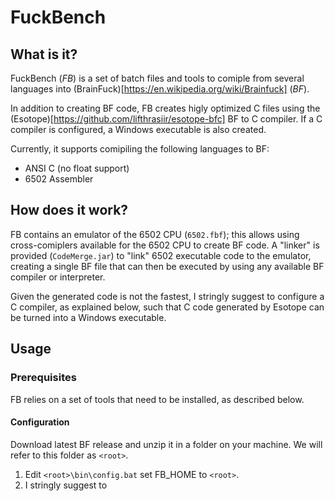 # FuckBench

## What is it?

FuckBench (*FB*) is a set of batch files and tools to comiple from several languages into (BrainFuck)[https://en.wikipedia.org/wiki/Brainfuck] (*BF*). 

In addition to creating BF code, FB creates higly optimized C files using the
(Esotope)[https://github.com/lifthrasiir/esotope-bfc] BF to C compiler.
If a C compiler is configured, a Windows executable is also created.

Currently, it supports comipiling the following languages to BF:
 * ANSI C (no float support)
 * 6502 Assembler
 
## How does it work?
 
FB contains an emulator of the 6502 CPU (`6502.fbf`); this allows using cross-comiplers available for the 6502 CPU to create BF code.
A "linker" is provided (`CodeMerge.jar`) to "link" 6502 executable code to the emulator, creating a single BF file that can then be executed
by using any available BF compiler or interpreter.

Given the generated code is not the fastest, I stringly suggest to configure a C compiler, as explained below, 
such that C code generated by Esotope can be turned into a Windows executable.
 
 ## Usage
 
 ### Prerequisites
 
 FB relies on a set of tools that need to be installed, as described below.
 
 #### Configuration
 
 Download latest BF release and unzip it in a folder on your machine. We will refer to this folder as `<root>`.
 
  1. Edit `<root>\bin\config.bat` set FB_HOME to `<root>`.
  2. I stringly suggest to 